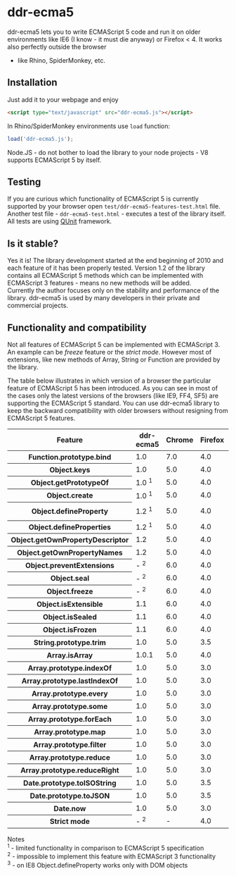 ddr-ecma5
=========

ddr-ecma5 lets you to write ECMAScript 5 code and run it on older environments like IE6 
(I know - it must die anyway) or Firefox < 4. It works also perfectly outside the browser 
- like Rhino, SpiderMonkey, etc. 

## Installation
Just add it to your webpage and enjoy<br/> 

```html
<script type="text/javascript" src="ddr-ecma5.js"></script>
```

In Rhino/SpiderMonkey environments use `load` function:

```js
load('ddr-ecma5.js');
```

Node.JS - do not bother to load the library to your node projects - V8 supports ECMAScript 5 by itself. 

## Testing
If you are curious which functionality of ECMAScript 5 is currently supported by your browser 
open  `test/ddr-ecma5-features-test.html` file. Another test file - `ddr-ecma5-test.html` - executes 
a test of the library itself. All tests are using [QUnit](https://github.com/jquery/qunit) framework. 

## Is it stable?
Yes it is! The library development started at the end beginning of 2010 and each feature of it has been
properly tested. Version 1.2 of the library contains all ECMAScript 5 methods which can be implemented 
with ECMAScript 3 features - means no new methods will be added.  
Currently the author focuses only on the stability and performance of the library.
ddr-ecma5 is used by many developers in their private and commercial projects.  

## Functionality and compatibility
Not all features of ECMAScript 5 can be implemented with ECMAScript 3. An example can be _freeze_ 
feature or the _strict mode_. However most of extensions, like new methods of Array, String or Function 
are provided by the library. 

The table below illustrates in which version of a browser the particular feature of ECMAScript 5 
has been introduced. As you can see in most of the cases only the latest versions of the browsers 
(like IE9, FF4, SF5) are supporting the ECMAScript 5 standard. You can use ddr-ecma5 library to 
keep the backward compatibility with older browsers without resigning from ECMAScript 5 features. 

<table>
<thead>
<tr>
  <th>Feature</th>
  <th>ddr-ecma5</th><th>Chrome</th><th>Firefox</th><th>Safari</th><th>Opera</th><th>IE</th><th>Rhino</th>
</tr>
</thead>
<tbody>
<tr>
  <th>Function.prototype.bind</th>
  <td>1.0</td><td>7.0</td><td>4.0</td><td>-</td><td>-</td><td>9.0</td><td>1.7R3</td>
</tr><tr>  
  <th>Object.keys</th>
  <td>1.0</td><td>5.0</td><td>4.0</td><td>5.0</td><td>-</td><td>9.0</td><td>1.7R3</td>
</tr><tr>  
  <th>Object.getPrototypeOf</th>
  <td>1.0 <sup>1</sup></td><td>5.0</td><td>4.0</td><td>5.0</td><td>-</td><td>9.0</td><td>1.7R3</td>
</tr><tr>  
  <th>Object.create</th>
  <td>1.0 <sup>1</sup></td><td>5.0</td><td>4.0</td><td>5.0</td><td>-</td><td>9.0</td><td>1.7R3</td>
</tr><tr>  
  <th>Object.defineProperty</th>
  <td>1.2 <sup>1</sup></td><td>5.0</td><td>4.0</td><td>5.0</td><td>-</td><td>8.0 <sup>3</sup></td><td>1.7R3</td>
</tr><tr>  
  <th>Object.defineProperties</th>
  <td>1.2 <sup>1</sup></td><td>5.0</td><td>4.0</td><td>5.0</td><td>-</td><td>9.0</td><td>1.7R3</td>
</tr><tr>  
  <th>Object.getOwnPropertyDescriptor</th>
  <td>1.2</td><td>5.0</td><td>4.0</td><td>5.0</td><td>-</td><td>8.0</td><td>1.7R3</td>
</tr><tr>  
  <th>Object.getOwnPropertyNames</th>
  <td>1.2</td><td>5.0</td><td>4.0</td><td>5.0</td><td>-</td><td>9.0</td><td>1.7R3</td>
</tr><tr>  
  <th>Object.preventExtensions</th>
  <td>- <sup>2</sup></td><td>6.0</td><td>4.0</td><td>-</td><td>-</td><td>9.0</td><td>1.7R3</td>
</tr><tr>  
  <th>Object.seal</th>
  <td>- <sup>2</sup></td><td>6.0</td><td>4.0</td><td>-</td><td>-</td><td>9.0</td><td>1.7R3</td>
</tr><tr>  
  <th>Object.freeze</th>
  <td>- <sup>2</sup></td><td>6.0</td><td>4.0</td><td>-</td><td>-</td><td>9.0</td><td>1.7R3</td>
</tr><tr>  
  <th>Object.isExtensible</th>
  <td>1.1</td><td>6.0</td><td>4.0</td><td>-</td><td>-</td><td>9.0</td><td>1.7R3</td>
</tr><tr>  
  <th>Object.isSealed</th>
  <td>1.1</td><td>6.0</td><td>4.0</td><td>-</td><td>-</td><td>9.0</td><td>1.7R3</td>
</tr><tr>  
  <th>Object.isFrozen</th>
  <td>1.1</td><td>6.0</td><td>4.0</td><td>-</td><td>-</td><td>9.0</td><td>1.7R3</td>
</tr><tr>  
  <th>String.prototype.trim</th>
  <td>1.0</td><td>5.0</td><td>3.5</td><td>5.0</td><td>10.5</td><td>9.0</td><td>1.7R3</td>
</tr><tr>  
  <th>Array.isArray</th>
  <td>1.0.1</td><td>5.0</td><td>4.0</td><td>5.0</td><td>10.5</td><td>9.0</td><td>1.7R3</td>
</tr><tr>  
  <th>Array.prototype.indexOf</th>
  <td>1.0</td><td>5.0</td><td>3.0</td><td>3.2</td><td>10.1</td><td>9.0</td><td>1.6R3</td>
</tr><tr>  
  <th>Array.prototype.lastIndexOf</th>
  <td>1.0</td><td>5.0</td><td>3.0</td><td>3.2</td><td>10.1</td><td>9.0</td><td>1.6R3</td>
</tr><tr>  
  <th>Array.prototype.every</th>
  <td>1.0</td><td>5.0</td><td>3.0</td><td>3.2</td><td>10.1</td><td>9.0</td><td>1.6R3</td>
</tr><tr>  
  <th>Array.prototype.some</th>
  <td>1.0</td><td>5.0</td><td>3.0</td><td>3.2</td><td>10.1</td><td>9.0</td><td>1.6R3</td>
</tr><tr>  
  <th>Array.prototype.forEach</th>
  <td>1.0</td><td>5.0</td><td>3.0</td><td>3.2</td><td>10.1</td><td>9.0</td><td>1.6R3</td>
</tr><tr>  
  <th>Array.prototype.map</th>
  <td>1.0</td><td>5.0</td><td>3.0</td><td>3.2</td><td>10.1</td><td>9.0</td><td>1.6R3</td>
</tr><tr>  
  <th>Array.prototype.filter</th>
  <td>1.0</td><td>5.0</td><td>3.0</td><td>3.2</td><td>10.1</td><td>9.0</td><td>1.6R3</td>
</tr><tr>  
  <th>Array.prototype.reduce</th>
  <td>1.0</td><td>5.0</td><td>3.0</td><td>4.0</td><td>10.5</td><td>9.0</td><td>1.7R3</td>
</tr><tr>  
  <th>Array.prototype.reduceRight</th>
  <td>1.0</td><td>5.0</td><td>3.0</td><td>4.0</td><td>10.5</td><td>9.0</td><td>1.7R3</td>
</tr><tr>  
  <th>Date.prototype.toISOString</th>
  <td>1.0</td><td>5.0</td><td>3.5</td><td>4.0</td><td>10.5</td><td>9.0</td><td>1.7R3</td>
</tr><tr>  
  <th>Date.prototype.toJSON</th>
  <td>1.0</td><td>5.0</td><td>3.5</td><td>4.0</td><td>?</td><td>8.0</td><td>1.7R3</td>
</tr><tr>  
  <th>Date.now</th>
  <td>1.0</td><td>5.0</td><td>3.0</td><td>4.0</td><td>10.5</td><td>9.0</td><td>1.6R1</td>
</tr><tr>  
  <th>Strict mode</th>
  <td>- <sup>2</sup></td><td>-</td><td>4.0</td><td>-</td><td>-</td><td>-</td><td>-</td>
</tr>
</tbody>
</table>

Notes<br/>
<sup>1</sup> - limited functionality in comparison to ECMAScript 5 specification<br/>
<sup>2</sup> - impossible to implement this feature with ECMAScript 3 functionality<br/>
<sup>3</sup> - on IE8 Object.defineProperty works only with DOM objects
